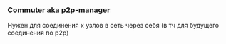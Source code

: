 ### Commuter aka p2p-manager

Нужен для соединения х узлов в сеть через себя (в тч для будущего соединения по p2p)